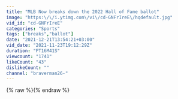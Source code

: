 ```yaml
---
title: "MLB Now breaks down the 2022 Hall of Fame ballot"
image: "https:\/\/i.ytimg.com\/vi\/cd-GNFrIreE\/hqdefault.jpg"
vid_id: "cd-GNFrIreE"
categories: "Sports"
tags: ["breaks","ballot"]
date: "2021-12-21T13:54:21+03:00"
vid_date: "2021-11-23T19:12:29Z"
duration: "PT16M41S"
viewcount: "1741"
likeCount: "43"
dislikeCount: ""
channel: "braverman26-"
---
```

{% raw %}{% endraw %}
